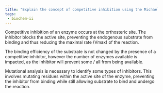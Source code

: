 ```yaml
---
title: "Explain the concept of competitive inhibition using the Michaelis-Menten curve. How does this type of inhibitor affect binding efficiency and the maximal rate of the reaction? Discuss the necessity of mutational analysis in identifying non-competitive inhibitors. "
tags:
 - biochem-ii
---
```

Competitive inhibition of an enzyme occurs at the orthosteric site. The inhibitor blocks the active site, preventing the endogenous substrate from binding and thus reducing the maximal rate (Vmax) of the reaction.  

The binding efficiency of the substrate is not changed by the presence of a competitive inhibitor, however the number of enzymes available is impacted, as the inhibitor will prevent some / all from being available.  

Mutational analysis is necessary to identify some types of inhibitors. This involves mutating residues within the active site of the enzyme, preventing the inhibitor from binding while still allowing substrate to bind and undergo the reaction. 
